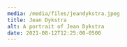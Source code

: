 ```yaml
---
media: /media/files/jeandykstra.jpeg
title: Jean Dykstra
alt: A portrait of Jean Dykstra
date: 2021-08-12T12:25:00-0500
---
```

